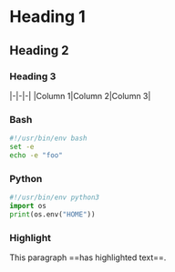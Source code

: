 # Heading 1

## Heading 2

### Heading 3

|-|-|-|
|Column 1|Column 2|Column 3|

### Bash

```bash
#!/usr/bin/env bash
set -e
echo -e "foo"
```

### Python

```python
#!/usr/bin/env python3
import os
print(os.env("HOME"))
```

### Highlight

This paragraph ==has highlighted text==.